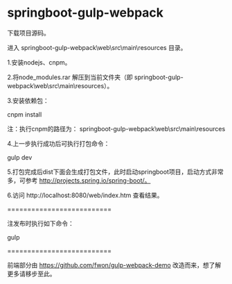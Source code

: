 # springboot-gulp-webpack

下载项目源码。

进入 springboot-gulp-webpack\web\src\main\resources 目录。



1.安装nodejs、cnpm。

2.将node_modules.rar 解压到当前文件夹（即 springboot-gulp-webpack\web\src\main\resources）。

3.安装依赖包：

cnpm install

注：执行cnpm的路径为： springboot-gulp-webpack\web\src\main\resources

4.上一步执行成功后可执行打包命令：

gulp dev

5.打包完成后dist下面会生成打包文件，此时启动springboot项目，启动方式非常多，可参考 http://projects.spring.io/spring-boot/。

6.访问 http://localhost:8080/web/index.htm 查看结果。

==========================

注发布时执行如下命令：

gulp


==========================

前端部分由 https://github.com/fwon/gulp-webpack-demo 改造而来，想了解更多请移步至此。
